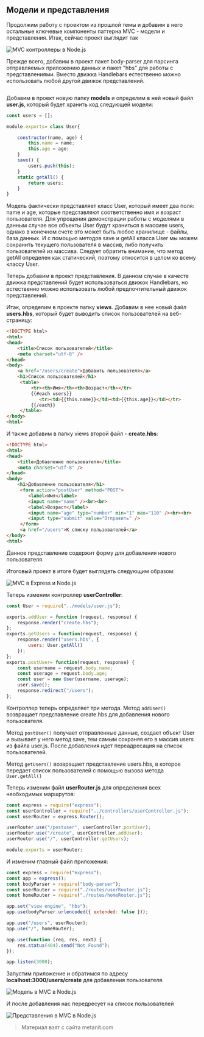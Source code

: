## Модели и представления

Продолжим работу с проектом из прошлой темы и добавим в него остальные ключевые компоненты паттерна MVC - модели и представления. Итак, сейчас проект выглядит так

![MVC контроллеры в Node.js](https://metanit.com/web/nodejs/pics/8.1.png)

Прежде всего, добавим в проект пакет body-parser для парсинга отправляемых приложению данных и пакет "hbs" для работы с представлениями. Вместо движка Handlebars естественно можно использовать любой другой движок представлений.

```

```

Добавим в проект новую папку **models** и определим в ней новый файл **user.js**, который будет хранить код следующей модели:

```js
const users = [];

module.exports= class User{

    constructor(name, age) {
        this.name = name;
        this.age = age;
    }
    save() {
        users.push(this);
    }
    static getAll() {
        return users;
    }
}
```

Модель фактически представляет класс User, который имеет два поля: name и age, которые представляют соответственно имя и возраст пользователя. Для упрощения демонстрации работы с моделями в данным случае все объекты User будут храниться в массиве users, однако в конечном счете это может быть любое хранилище - файлы, база данных. И с помощью методов save и getAll класса User мы можем сохранить текущего пользователя в массив, либо получить пользователей из массива. Следует обратить внимание, что метод getAll определен как статический, поэтому относится в целом ко всему классу User.

Теперь добавим в проект представления. В данном случае в качесте движка представлений будет использоваться движок Handlebars, но естественно можно использовать любой предпочтительный движок представлений.

Итак, определим в проекте папку **views**. Добавим в нее новый файл **users.hbs**, который будет выводить список пользователей на веб-страницу:

```html
<!DOCTYPE html>
<html>
<head>
    <title>Список пользователей</title>
    <meta charset="utf-8" />
</head>
<body>
    <a href="/users/create">Добавить пользователя</a>
    <h1>Список пользователей</h1>
     <table>
         <tr><th>Имя</th><th>Возраст</th></tr>
         {{#each users}}
            <tr><td>{{this.name}}</td><td>{{this.age}}</td></tr>
         {{/each}}
     </table>
</body>
<html>
```

И также добавим в папку views второй файл - **create.hbs**:

```html
<!DOCTYPE html>
<html>
<head>
    <title>Добавление пользователя</title>
    <meta charset="utf-8" />
</head>
<body>
    <h1>Добавление пользователя</h1>
     <form action="postUser" method="POST">
        <label>Имя</label>
        <input name="name" /><br><br>
        <label>Возраст</label>
        <input name="age" type="number" min="1" max="110" /><br><br>
        <input type="submit" value="Отправить" />
     </form>
     <a href="/users">К списку пользователей</a>
</body>
<html>
```

Данное представление содержит форму для добавления нового пользователя.

Итоговый проект в итоге будет выглядеть следующим образом:

![MVC в Express и Node.js](https://metanit.com/web/nodejs/pics/8.4.png)

Теперь изменим контроллер **userController**:

```js
const User = require("../models/user.js");

exports.addUser = function (request, response) {
    response.render("create.hbs");
};
exports.getUsers = function(request, response) {
    response.render("users.hbs", {
        users: User.getAll()
    });
};
exports.postUser= function(request, response) {
    const username = request.body.name;
    const userage = request.body.age;
    const user = new User(username, userage);
    user.save();
    response.redirect("/users");
};
```

Контроллер теперь определяет три метода. Метод `addUser()` возвращает представление create.hbs для добавления нового пользователя.

Метод `postUser()` получает отправленные данные, создает объект User и вызывает у него метод save, тем самым сохраняя его в массив users из файла user.js. После добавления идет переадресация на список пользователей.

Метод `getUsers()` возвращает представление users.hbs, в которое передает список пользователей с помощью вызова метода `User.getAll()`

Теперь изменим файл **userRouter.js** для определения всех необходимых маршрутов:

```js
const express = require("express");
const userController = require("../controllers/userController.js");
const userRouter = express.Router();

userRouter.use("/postuser", userController.postUser);
userRouter.use("/create", userController.addUser);
userRouter.use("/", userController.getUsers);

module.exports = userRouter;
```

И изменим главный файл приложения:

```js
const express = require("express");
const app = express();
const bodyParser = require("body-parser");
const userRouter = require("./routes/userRouter.js");
const homeRouter = require("./routes/homeRouter.js");

app.set("view engine", "hbs");
app.use(bodyParser.urlencoded({ extended: false }));

app.use("/users", userRouter);
app.use("/", homeRouter);

app.use(function (req, res, next) {
    res.status(404).send("Not Found");
});

app.listen(3000);
```

Запустим приложение и обратимся по адресу **localhost:3000/users/create** для добавления пользователя.

![Модель в MVC в Node.js](https://metanit.com/web/nodejs/pics/8.2.png)

И после добавления нас передресует на список пользователей

![Представления в MVC в Node.js](https://metanit.com/web/nodejs/pics/8.3.png)


> Материал взят с сайта metanit.com